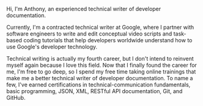 Hi, I'm Anthony, an experienced technical writer of developer documentation.

Currently, I'm a contracted technical writer at Google, where I partner with software engineers to write and edit conceptual video scripts and task-based coding tutorials that help developers worldwide understand how to use Google's developer technology. 

Technical writing is actually my fourth career, but I don't intend to reinvent myself again because I love this field. Now that I finally found the career for me, I'm free to go deep, so I spend my free time taking online trainings that make me a better technical writer of developer documentation. To name a few, I've earned certifications in technical-communication fundamentals, basic programming, JSON, XML, RESTful API documentation, Git, and GitHub.
